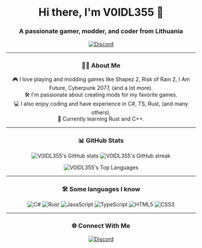 <h1 align="center">Hi there, I'm V0IDL355 👋</h1>
<h3 align="center">A passionate gamer, modder, and coder from Lithuania</h3>

<p align="center">
  <a href="https://discord.com/users/212243828831289344"><img src="https://img.shields.io/badge/Discord-7289DA?style=flat-square&logo=discord&logoColor=white" alt="Discord"></a>
</p>

---

### <h3 align="center">👨‍💻 About Me</h3>
<p align="center">
🎮 I love playing and modding games like Shapez 2, Risk of Rain 2, I Am Future, Cyberpunk 2077, (and a lot more).<br>
🛠️ I'm passionate about creating mods for my favorite games.<br>
💻 I also enjoy coding and have experience in C#, TS, Rust, (and many others).<br>
🌱 Currently learning Rust and C++.
</p>

---

### <h3 align="center">📊 GitHub Stats</h3>
<p align="center">
  <img src="https://github-readme-stats.vercel.app/api?username=V0IDL355&theme=transparent&text_color=ca9ee6&title_color=ca9ee6&icon_color=ca9ee6&show_icons=true&include_all_commits=true&hide_border=true" alt="V0IDL355's GitHub stats">
  <img src="https://github-readme-streak-stats.herokuapp.com?user=V0IDL355&theme=transparent&hide_border=true&stroke=CA9EE6&ring=CA9EE6&fire=CA9EE6&sideLabels=CA9EE6&dates=CA9EE6&currStreakLabel=CA9EE6&currStreakNum=CA9EE6&sideNums=CA9EE6" alt="V0IDL355's GitHub streak">
</p>

<p align="center">
  <img src="https://github-readme-stats.vercel.app/api/top-langs/?username=V0IDL355&theme=transparent&text_color=ca9ee6&title_color=ca9ee6&icon_color=ca9ee6&layout=compact&hide_border=true" alt="V0IDL355's Top Languages">
</p>

---

### <h3 align="center">🛠 Some languages I know</h3>
<p align="center">
  <img src="https://img.shields.io/badge/C%23-239120?style=flat-square&logo=c-sharp&logoColor=white" alt="C#">
  <img src="https://img.shields.io/badge/Rust-000000?style=flat-square&logo=rust&logoColor=white" alt="Rust">
  <img src="https://img.shields.io/badge/JavaScript-F7DF1E?style=flat-square&logo=javascript&logoColor=black" alt="JavaScript">
  <img src="https://img.shields.io/badge/TypeScript-007ACC?style=flat-square&logo=typescript&logoColor=white" alt="TypeScript">
  <img src="https://img.shields.io/badge/HTML5-E34F26?style=flat-square&logo=html5&logoColor=white" alt="HTML5">
  <img src="https://img.shields.io/badge/CSS3-1572B6?style=flat-square&logo=css3&logoColor=white" alt="CSS3">
</p>

---

### <h3 align="center">🌐 Connect With Me</h3>
<p align="center">
  <a href="https://discord.com/users/212243828831289344"><img src="https://img.shields.io/badge/Discord-ca9ee6?style=flat-square&logo=discord&logoColor=white" alt="Discord"></a>
</p>
